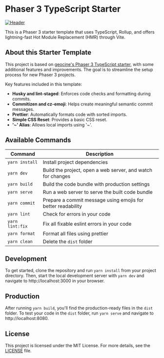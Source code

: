 # Phaser 3 TypeScript Starter

[![Header](https://i.imgur.com/6lcIxDs.png)](https://github.com/geocine/phaser3-rollup-typescript#readme)

This is a Phaser 3 starter template that uses TypeScript, Rollup, and offers lightning-fast Hot Module Replacement (HMR) through Vite.

## About this Starter Template

This project is based on [geocine's Phaser 3 TypeScript starter](https://github.com/geocine/phaser3-rollup-typescript), with some additional features and improvements. The goal is to streamline the setup process for new Phaser 3 projects.

Key features included in this template:

- **Husky and lint-staged**: Enforces code checks and formatting during commits.
- **Commitizen and cz-emoji**: Helps create meaningful semantic commit messages.
- **Prettier**: Automatically formats code with sorted imports.
- **Simple CSS Reset**: Provides a basic CSS reset.
- **'~' Alias**: Allows local imports using '~'.

## Available Commands

| Command         | Description                                                  |
| --------------- | ------------------------------------------------------------ |
| `yarn install`  | Install project dependencies                                 |
| `yarn dev`      | Build the project, open a web server, and watch for changes  |
| `yarn build`    | Build the code bundle with production settings               |
| `yarn serve`    | Run a web server to serve the built code bundle              |
| `yarn commit`   | Prepare a commit message using emojis for better readability |
| `yarn lint`     | Check for errors in your code                                |
| `yarn lint:fix` | Fix all fixable eslint errors in your code                   |
| `yarn format`   | Format all files using prettier                              |
| `yarn clean`    | Delete the `dist` folder                                     |

## Development

To get started, clone the repository and run `yarn install` from your project directory. Then, start the local development server with `yarn dev` and navigate to http://localhost:3000 in your browser.

## Production

After running `yarn build`, you'll find the production-ready files in the `dist` folder. To test your code in the `dist` folder, run `yarn serve` and navigate to http://localhost:8080.

## License

This project is licensed under the MIT License. For more details, see the [LICENSE](LICENSE) file.

